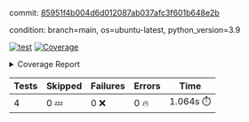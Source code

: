 commit: [85951f4b004d6d012087ab037afc3f601b648e2b](https://github.com/rcmdnk/chatgpt-prompt-wrapper/tree/85951f4b004d6d012087ab037afc3f601b648e2b)

condition: branch=main, os=ubuntu-latest, python_version=3.9

[![test](https://github.com/rcmdnk/chatgpt-prompt-wrapper/actions/workflows/test.yml/badge.svg)](https://github.com/rcmdnk/chatgpt-prompt-wrapper/actions/runs/6697020040)
<a href="https://github.com/rcmdnk/chatgpt-prompt-wrapper/blob/85951f4b004d6d012087ab037afc3f601b648e2b/README.md"><img alt="Coverage" src="https://img.shields.io/badge/Coverage-34%25-red.svg" /></a><details><summary>Coverage Report </summary><table><tr><th>File</th><th>Stmts</th><th>Miss</th><th>Cover</th><th>Missing</th></tr><tbody><tr><td colspan="5"><b>src/chatgpt_prompt_wrapper</b></td></tr><tr><td>&nbsp; &nbsp;<a href="https://github.com/rcmdnk/chatgpt-prompt-wrapper/blob/85951f4b004d6d012087ab037afc3f601b648e2b/src/chatgpt_prompt_wrapper/chatgpt_prompt_wrapper.py">chatgpt_prompt_wrapper.py</a></td><td>152</td><td>117</td><td>23%</td><td><a href="https://github.com/rcmdnk/chatgpt-prompt-wrapper/blob/85951f4b004d6d012087ab037afc3f601b648e2b/src/chatgpt_prompt_wrapper/chatgpt_prompt_wrapper.py#L21">21</a>, <a href="https://github.com/rcmdnk/chatgpt-prompt-wrapper/blob/85951f4b004d6d012087ab037afc3f601b648e2b/src/chatgpt_prompt_wrapper/chatgpt_prompt_wrapper.py#L48-L67">48&ndash;67</a>, <a href="https://github.com/rcmdnk/chatgpt-prompt-wrapper/blob/85951f4b004d6d012087ab037afc3f601b648e2b/src/chatgpt_prompt_wrapper/chatgpt_prompt_wrapper.py#L70-L78">70&ndash;78</a>, <a href="https://github.com/rcmdnk/chatgpt-prompt-wrapper/blob/85951f4b004d6d012087ab037afc3f601b648e2b/src/chatgpt_prompt_wrapper/chatgpt_prompt_wrapper.py#L81-L89">81&ndash;89</a>, <a href="https://github.com/rcmdnk/chatgpt-prompt-wrapper/blob/85951f4b004d6d012087ab037afc3f601b648e2b/src/chatgpt_prompt_wrapper/chatgpt_prompt_wrapper.py#L92-L100">92&ndash;100</a>, <a href="https://github.com/rcmdnk/chatgpt-prompt-wrapper/blob/85951f4b004d6d012087ab037afc3f601b648e2b/src/chatgpt_prompt_wrapper/chatgpt_prompt_wrapper.py#L105-L108">105&ndash;108</a>, <a href="https://github.com/rcmdnk/chatgpt-prompt-wrapper/blob/85951f4b004d6d012087ab037afc3f601b648e2b/src/chatgpt_prompt_wrapper/chatgpt_prompt_wrapper.py#L119-L130">119&ndash;130</a>, <a href="https://github.com/rcmdnk/chatgpt-prompt-wrapper/blob/85951f4b004d6d012087ab037afc3f601b648e2b/src/chatgpt_prompt_wrapper/chatgpt_prompt_wrapper.py#L133-L139">133&ndash;139</a>, <a href="https://github.com/rcmdnk/chatgpt-prompt-wrapper/blob/85951f4b004d6d012087ab037afc3f601b648e2b/src/chatgpt_prompt_wrapper/chatgpt_prompt_wrapper.py#L150-L169">150&ndash;169</a>, <a href="https://github.com/rcmdnk/chatgpt-prompt-wrapper/blob/85951f4b004d6d012087ab037afc3f601b648e2b/src/chatgpt_prompt_wrapper/chatgpt_prompt_wrapper.py#L173-L186">173&ndash;186</a>, <a href="https://github.com/rcmdnk/chatgpt-prompt-wrapper/blob/85951f4b004d6d012087ab037afc3f601b648e2b/src/chatgpt_prompt_wrapper/chatgpt_prompt_wrapper.py#L191-L201">191&ndash;201</a>, <a href="https://github.com/rcmdnk/chatgpt-prompt-wrapper/blob/85951f4b004d6d012087ab037afc3f601b648e2b/src/chatgpt_prompt_wrapper/chatgpt_prompt_wrapper.py#L204-L249">204&ndash;249</a>, <a href="https://github.com/rcmdnk/chatgpt-prompt-wrapper/blob/85951f4b004d6d012087ab037afc3f601b648e2b/src/chatgpt_prompt_wrapper/chatgpt_prompt_wrapper.py#L255-L261">255&ndash;261</a></td></tr><tr><td>&nbsp; &nbsp;<a href="https://github.com/rcmdnk/chatgpt-prompt-wrapper/blob/85951f4b004d6d012087ab037afc3f601b648e2b/src/chatgpt_prompt_wrapper/log_formatter.py">log_formatter.py</a></td><td>22</td><td>16</td><td>27%</td><td><a href="https://github.com/rcmdnk/chatgpt-prompt-wrapper/blob/85951f4b004d6d012087ab037afc3f601b648e2b/src/chatgpt_prompt_wrapper/log_formatter.py#L9-L24">9&ndash;24</a>, <a href="https://github.com/rcmdnk/chatgpt-prompt-wrapper/blob/85951f4b004d6d012087ab037afc3f601b648e2b/src/chatgpt_prompt_wrapper/log_formatter.py#L29-L31">29&ndash;31</a>, <a href="https://github.com/rcmdnk/chatgpt-prompt-wrapper/blob/85951f4b004d6d012087ab037afc3f601b648e2b/src/chatgpt_prompt_wrapper/log_formatter.py#L36-L42">36&ndash;42</a></td></tr><tr><td colspan="5"><b>src/chatgpt_prompt_wrapper/chatgpt</b></td></tr><tr><td>&nbsp; &nbsp;<a href="https://github.com/rcmdnk/chatgpt-prompt-wrapper/blob/85951f4b004d6d012087ab037afc3f601b648e2b/src/chatgpt_prompt_wrapper/chatgpt/ask.py">ask.py</a></td><td>34</td><td>26</td><td>24%</td><td><a href="https://github.com/rcmdnk/chatgpt-prompt-wrapper/blob/85951f4b004d6d012087ab037afc3f601b648e2b/src/chatgpt_prompt_wrapper/chatgpt/ask.py#L21-L63">21&ndash;63</a></td></tr><tr><td>&nbsp; &nbsp;<a href="https://github.com/rcmdnk/chatgpt-prompt-wrapper/blob/85951f4b004d6d012087ab037afc3f601b648e2b/src/chatgpt_prompt_wrapper/chatgpt/chat.py">chat.py</a></td><td>81</td><td>63</td><td>22%</td><td><a href="https://github.com/rcmdnk/chatgpt-prompt-wrapper/blob/85951f4b004d6d012087ab037afc3f601b648e2b/src/chatgpt_prompt_wrapper/chatgpt/chat.py#L36-L37">36&ndash;37</a>, <a href="https://github.com/rcmdnk/chatgpt-prompt-wrapper/blob/85951f4b004d6d012087ab037afc3f601b648e2b/src/chatgpt_prompt_wrapper/chatgpt/chat.py#L40-L75">40&ndash;75</a>, <a href="https://github.com/rcmdnk/chatgpt-prompt-wrapper/blob/85951f4b004d6d012087ab037afc3f601b648e2b/src/chatgpt_prompt_wrapper/chatgpt/chat.py#L85-L145">85&ndash;145</a></td></tr><tr><td>&nbsp; &nbsp;<a href="https://github.com/rcmdnk/chatgpt-prompt-wrapper/blob/85951f4b004d6d012087ab037afc3f601b648e2b/src/chatgpt_prompt_wrapper/chatgpt/chatgpt.py">chatgpt.py</a></td><td>104</td><td>65</td><td>38%</td><td><a href="https://github.com/rcmdnk/chatgpt-prompt-wrapper/blob/85951f4b004d6d012087ab037afc3f601b648e2b/src/chatgpt_prompt_wrapper/chatgpt/chatgpt.py#L78-L141">78&ndash;141</a>, <a href="https://github.com/rcmdnk/chatgpt-prompt-wrapper/blob/85951f4b004d6d012087ab037afc3f601b648e2b/src/chatgpt_prompt_wrapper/chatgpt/chatgpt.py#L144-L152">144&ndash;152</a>, <a href="https://github.com/rcmdnk/chatgpt-prompt-wrapper/blob/85951f4b004d6d012087ab037afc3f601b648e2b/src/chatgpt_prompt_wrapper/chatgpt/chatgpt.py#L155-L170">155&ndash;170</a>, <a href="https://github.com/rcmdnk/chatgpt-prompt-wrapper/blob/85951f4b004d6d012087ab037afc3f601b648e2b/src/chatgpt_prompt_wrapper/chatgpt/chatgpt.py#L173-L179">173&ndash;179</a>, <a href="https://github.com/rcmdnk/chatgpt-prompt-wrapper/blob/85951f4b004d6d012087ab037afc3f601b648e2b/src/chatgpt_prompt_wrapper/chatgpt/chatgpt.py#L182-L183">182&ndash;183</a>, <a href="https://github.com/rcmdnk/chatgpt-prompt-wrapper/blob/85951f4b004d6d012087ab037afc3f601b648e2b/src/chatgpt_prompt_wrapper/chatgpt/chatgpt.py#L191-L199">191&ndash;199</a>, <a href="https://github.com/rcmdnk/chatgpt-prompt-wrapper/blob/85951f4b004d6d012087ab037afc3f601b648e2b/src/chatgpt_prompt_wrapper/chatgpt/chatgpt.py#L202">202</a>, <a href="https://github.com/rcmdnk/chatgpt-prompt-wrapper/blob/85951f4b004d6d012087ab037afc3f601b648e2b/src/chatgpt_prompt_wrapper/chatgpt/chatgpt.py#L205-L208">205&ndash;208</a>, <a href="https://github.com/rcmdnk/chatgpt-prompt-wrapper/blob/85951f4b004d6d012087ab037afc3f601b648e2b/src/chatgpt_prompt_wrapper/chatgpt/chatgpt.py#L211-L216">211&ndash;216</a>, <a href="https://github.com/rcmdnk/chatgpt-prompt-wrapper/blob/85951f4b004d6d012087ab037afc3f601b648e2b/src/chatgpt_prompt_wrapper/chatgpt/chatgpt.py#L219-L223">219&ndash;223</a>, <a href="https://github.com/rcmdnk/chatgpt-prompt-wrapper/blob/85951f4b004d6d012087ab037afc3f601b648e2b/src/chatgpt_prompt_wrapper/chatgpt/chatgpt.py#L226-L230">226&ndash;230</a>, <a href="https://github.com/rcmdnk/chatgpt-prompt-wrapper/blob/85951f4b004d6d012087ab037afc3f601b648e2b/src/chatgpt_prompt_wrapper/chatgpt/chatgpt.py#L238-L241">238&ndash;241</a>, <a href="https://github.com/rcmdnk/chatgpt-prompt-wrapper/blob/85951f4b004d6d012087ab037afc3f601b648e2b/src/chatgpt_prompt_wrapper/chatgpt/chatgpt.py#L246-L258">246&ndash;258</a>, <a href="https://github.com/rcmdnk/chatgpt-prompt-wrapper/blob/85951f4b004d6d012087ab037afc3f601b648e2b/src/chatgpt_prompt_wrapper/chatgpt/chatgpt.py#L261">261</a></td></tr><tr><td>&nbsp; &nbsp;<a href="https://github.com/rcmdnk/chatgpt-prompt-wrapper/blob/85951f4b004d6d012087ab037afc3f601b648e2b/src/chatgpt_prompt_wrapper/chatgpt/discuss.py">discuss.py</a></td><td>96</td><td>81</td><td>16%</td><td><a href="https://github.com/rcmdnk/chatgpt-prompt-wrapper/blob/85951f4b004d6d012087ab037afc3f601b648e2b/src/chatgpt_prompt_wrapper/chatgpt/discuss.py#L36-L39">36&ndash;39</a>, <a href="https://github.com/rcmdnk/chatgpt-prompt-wrapper/blob/85951f4b004d6d012087ab037afc3f601b648e2b/src/chatgpt_prompt_wrapper/chatgpt/discuss.py#L42-L54">42&ndash;54</a>, <a href="https://github.com/rcmdnk/chatgpt-prompt-wrapper/blob/85951f4b004d6d012087ab037afc3f601b648e2b/src/chatgpt_prompt_wrapper/chatgpt/discuss.py#L57-L59">57&ndash;59</a>, <a href="https://github.com/rcmdnk/chatgpt-prompt-wrapper/blob/85951f4b004d6d012087ab037afc3f601b648e2b/src/chatgpt_prompt_wrapper/chatgpt/discuss.py#L64-L109">64&ndash;109</a>, <a href="https://github.com/rcmdnk/chatgpt-prompt-wrapper/blob/85951f4b004d6d012087ab037afc3f601b648e2b/src/chatgpt_prompt_wrapper/chatgpt/discuss.py#L112-L190">112&ndash;190</a></td></tr><tr><td>&nbsp; &nbsp;<a href="https://github.com/rcmdnk/chatgpt-prompt-wrapper/blob/85951f4b004d6d012087ab037afc3f601b648e2b/src/chatgpt_prompt_wrapper/chatgpt/stream.py">stream.py</a></td><td>47</td><td>36</td><td>23%</td><td><a href="https://github.com/rcmdnk/chatgpt-prompt-wrapper/blob/85951f4b004d6d012087ab037afc3f601b648e2b/src/chatgpt_prompt_wrapper/chatgpt/stream.py#L13-L25">13&ndash;25</a>, <a href="https://github.com/rcmdnk/chatgpt-prompt-wrapper/blob/85951f4b004d6d012087ab037afc3f601b648e2b/src/chatgpt_prompt_wrapper/chatgpt/stream.py#L28-L30">28&ndash;30</a>, <a href="https://github.com/rcmdnk/chatgpt-prompt-wrapper/blob/85951f4b004d6d012087ab037afc3f601b648e2b/src/chatgpt_prompt_wrapper/chatgpt/stream.py#L38-L63">38&ndash;63</a>, <a href="https://github.com/rcmdnk/chatgpt-prompt-wrapper/blob/85951f4b004d6d012087ab037afc3f601b648e2b/src/chatgpt_prompt_wrapper/chatgpt/stream.py#L66">66</a>, <a href="https://github.com/rcmdnk/chatgpt-prompt-wrapper/blob/85951f4b004d6d012087ab037afc3f601b648e2b/src/chatgpt_prompt_wrapper/chatgpt/stream.py#L69-L77">69&ndash;77</a></td></tr><tr><td colspan="5"><b>src/chatgpt_prompt_wrapper/cmd</b></td></tr><tr><td>&nbsp; &nbsp;<a href="https://github.com/rcmdnk/chatgpt-prompt-wrapper/blob/85951f4b004d6d012087ab037afc3f601b648e2b/src/chatgpt_prompt_wrapper/cmd/commands.py">commands.py</a></td><td>18</td><td>15</td><td>17%</td><td><a href="https://github.com/rcmdnk/chatgpt-prompt-wrapper/blob/85951f4b004d6d012087ab037afc3f601b648e2b/src/chatgpt_prompt_wrapper/cmd/commands.py#L6-L24">6&ndash;24</a></td></tr><tr><td>&nbsp; &nbsp;<a href="https://github.com/rcmdnk/chatgpt-prompt-wrapper/blob/85951f4b004d6d012087ab037afc3f601b648e2b/src/chatgpt_prompt_wrapper/cmd/cost.py">cost.py</a></td><td>12</td><td>8</td><td>33%</td><td><a href="https://github.com/rcmdnk/chatgpt-prompt-wrapper/blob/85951f4b004d6d012087ab037afc3f601b648e2b/src/chatgpt_prompt_wrapper/cmd/cost.py#L7-L14">7&ndash;14</a></td></tr><tr><td>&nbsp; &nbsp;<a href="https://github.com/rcmdnk/chatgpt-prompt-wrapper/blob/85951f4b004d6d012087ab037afc3f601b648e2b/src/chatgpt_prompt_wrapper/cmd/init.py">init.py</a></td><td>9</td><td>5</td><td>44%</td><td><a href="https://github.com/rcmdnk/chatgpt-prompt-wrapper/blob/85951f4b004d6d012087ab037afc3f601b648e2b/src/chatgpt_prompt_wrapper/cmd/init.py#L8-L14">8&ndash;14</a></td></tr><tr><td><b>TOTAL</b></td><td><b>656</b></td><td><b>432</b></td><td><b>34%</b></td><td>&nbsp;</td></tr></tbody></table></details>

| Tests | Skipped | Failures | Errors | Time |
| ----- | ------- | -------- | -------- | ------------------ |
| 4 | 0 :zzz: | 0 :x: | 0 :fire: | 1.064s :stopwatch: |

